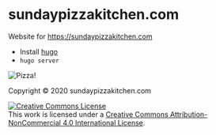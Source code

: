# sundaypizzakitchen.com

Website for https://sundaypizzakitchen.com

- Install [hugo](https://gohugo.io/)
- `hugo server`

![Pizza!](content/post/2020-10-04/featured.jpg)

Copyright © 2020 sundaypizzakitchen.com

<a rel="license" href="http://creativecommons.org/licenses/by-nc/4.0/"><img alt="Creative Commons License" style="border-width:0" src="https://i.creativecommons.org/l/by-nc/4.0/88x31.png" /></a><br />This work is licensed under a <a rel="license" href="http://creativecommons.org/licenses/by-nc/4.0/">Creative Commons Attribution-NonCommercial 4.0 International License</a>.
